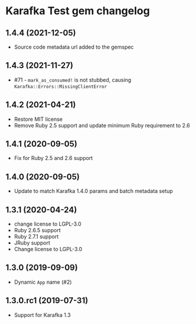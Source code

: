 # Karafka Test gem changelog

## 1.4.4 (2021-12-05)
- Source code metadata url added to the gemspec

## 1.4.3 (2021-11-27)
- #71 - `mark_as_consumed!` is not stubbed, causing `Karafka::Errors::MissingClientError`

## 1.4.2 (2021-04-21)
- Restore MIT license
- Remove Ruby 2.5 support and update minimum Ruby requirement to 2.6

## 1.4.1 (2020-09-05)
- Fix for Ruby 2.5 and 2.6 support

## 1.4.0 (2020-09-05)
- Update to match Karafka 1.4.0 params and batch metadata setup

## 1.3.1 (2020-04-24)
- change license to LGPL-3.0
- Ruby 2.6.5 support
- Ruby 2.7.1 support
- JRuby support
- Change license to LGPL-3.0

## 1.3.0 (2019-09-09)
- Dynamic `App` name (#2)

## 1.3.0.rc1 (2019-07-31)
- Support for Karafka 1.3
